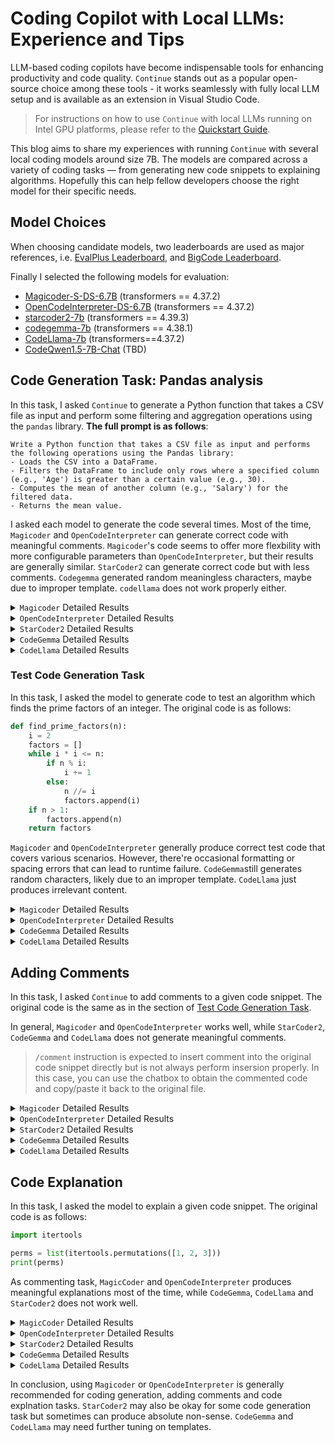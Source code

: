 # Coding Copilot with Local LLMs: Experience and Tips 


LLM-based coding copilots have become indispensable tools for enhancing productivity and code quality. `Continue` stands out as a popular open-source choice among these tools - it works seamlessly with fully local LLM setup and is available as an extension in Visual Studio Code. 
>For instructions on how to use `Continue` with local LLMs running on Intel GPU platforms, please refer to the [Quickstart Guide](https://ipex-llm.readthedocs.io/en/latest/doc/LLM/Quickstart/continue_quickstart.html).

This blog aims to share my experiences with running `Continue` with several local coding models around size 7B. The models are compared across a variety of coding tasks — from generating new code snippets to explaining algorithms. Hopefully this can help fellow developers choose the right model for their specific needs. 


## Model Choices

When choosing candidate models, two leaderboards are used as major references, i.e. [EvalPlus Leaderboard](https://evalplus.github.io/leaderboard.html), and [BigCode Leaderboard](https://huggingface.co/spaces/bigcode/bigcode-models-leaderboard).

Finally I selected the following models for evaluation:

- [Magicoder-S-DS-6.7B](https://huggingface.co/ise-uiuc/Magicoder-S-DS-6.7B) (transformers == 4.37.2)
- [OpenCodeInterpreter-DS-6.7B](https://huggingface.co/m-a-p/OpenCodeInterpreter-DS-6.7B) (transformers == 4.37.2)
- [starcoder2-7b](https://huggingface.co/bigcode/starcoder2-7b) (transformers == 4.39.3)
- [codegemma-7b](https://huggingface.co/google/codegemma-7b) (transformers == 4.38.1)
- [CodeLlama-7b](https://huggingface.co/meta-llama/CodeLlama-7b-hf) (transformers==4.37.2)
- [CodeQwen1.5-7B-Chat](https://huggingface.co/Qwen/CodeQwen1.5-7B-Chat) (TBD)


## Code Generation Task: Pandas analysis

In this task, I asked `Continue` to generate a Python function that takes a CSV file as input and perform some filtering and aggregation operations using the `pandas` library. **The full prompt is as follows**:

```text
Write a Python function that takes a CSV file as input and performs the following operations using the Pandas library:
- Loads the CSV into a DataFrame.
- Filters the DataFrame to include only rows where a specified column (e.g., 'Age') is greater than a certain value (e.g., 30).
- Computes the mean of another column (e.g., 'Salary') for the filtered data.
- Returns the mean value.
```

I asked each model to generate the code several times. Most of the time, `Magicoder` and `OpenCodeInterpreter` can generate correct code with meaningful comments. `Magicoder`'s code seems to offer more flexbility with more configurable parameters than `OpenCodeInterpreter`, but their results are generally similar. `StarCoder2` can generate correct code but with less comments. `Codegemma` generated random meaningless characters, maybe due to improper template. `codellama` does not work properly either.  


<details> <summary> <code>Magicoder</code> Detailed Results </summary>

```python
import pandas as pd

def process_csv_file(filepath, column_to_filter, filter_value, column_to_compute_mean):
    # Load CSV from filepath into DataFrame
    df = pd.read_csv(filepath)

    # Filter DataFrame, keeping only rows where column_to_filter > filter_value
    filtered_df = df[df[column_to_filter] > filter_value]

    # Compute mean of column_to_compute_mean
    mean_value = filtered_df[column_to_compute_mean].mean()

    return mean_value

# Example usage:
meanSalary = process_csv_file('test.csv', 'Age', 30, 'Salary')
print('Mean Salary of people above age 30:', meanSalary)
```
</details>

<details> <summary> <code>OpenCodeInterpreter</code> Detailed Results </summary>

```python
import pandas as pd

def compute_mean_salary(filename, column_name, value):
    # Load the CSV file into a DataFrame
    df = pd.read_csv(filename)

    # Filter the DataFrame based on the specified column and value
    filtered_data = df[df[column_name] > value]

    # Compute the mean of the 'Salary' column for the filtered data
    mean_salary = filtered_data['Salary'].mean()

    # Return the mean salary
    return mean_salary
```
</details>

<details> <summary> <code>StarCoder2</code>  Detailed Results </summary>

```python
import pandas as pd
  
def process_data(input_file, column_name, age, column_value):
	df = pd.read_csv(input_file)
	filtered_data = df[df[column_name] >= age]
	mean_value = filtered_data[column_value].mean()
	return mean_value
  
mean_value = process_data(
    'test.csv',
    'Age',
    30,
    'Salary'
)
print(mean_value)
```

</details>

<details> <summary> <code>CodeGemma</code>  Detailed Results </summary>

The output is mostly random characters. May need further tuning on templates.
```python
 defensi casio kask pank kask kask kask kask kask kask kask kask kask kask kask kask kask kask kask kask kask kask kask kask kask kask kask kask kask kask kask kask kask kask kask kask kask kask kask kask kask kask kask kask kask kask kask kask kask kask kask kask kask kask kask kask kask kask kask kask kask kask kask kask ...
```
</details>

<details> <summary> <code>CodeLlama</code>  Detailed Results </summary>

```
import pandas Series using the row containing rows where a containing the rows that have values greater than the value1 for items where values in the 'Age values in the monthlyearnerelyearcondition2Continent unit column1 is greater than a specific value is greater thnan the value.
column. Returns a minimum  value.
a specified threshold value
than. <|im_threshold value ('Age' Then outputs the necessary value. Finally, performs the mean of aparameter specified value age column and displays its returnes the mean of the ages column in the filtered ages metathe column of interest in the REST End heavy demand containing values and returns a same means of a specified age column and returns different value and population column of a result that greata mean salary values in the DataFrame in the filtered data set contents determine requested agein interest values.
<|output|matches2 returns a pandas DataFrame the 
```python






<|
```
</details>

### Test Code Generation Task

In this task, I asked the model to generate code to test an algorithm which finds the prime factors of an integer. The original code is as follows:

```python
def find_prime_factors(n):
    i = 2
    factors = []
    while i * i <= n:
        if n % i:
            i += 1
        else:
            n //= i
            factors.append(i)
    if n > 1:
        factors.append(n)
    return factors
```

`Magicoder` and `OpenCodeInterpreter` generally produce correct test code that covers various scenarios. However, there're occasional formatting or spacing errors that can lead to runtime failure. `CodeGemma`still generates random characters, likely due to an improper template. `CodeLlama` just produces irrelevant content. 

<details> <summary> <code>Magicoder</code>  Detailed Results </summary>

```python
import unittest
from task1 import find_prime_factors

class TestPrimeFactors(unittest.TestCase):

    def test_find_prime_factors(self):
        self.assertEqual(find_prime_factors(1), [])
        self.assertEqual(find_prime_factors(2), [2])
        self.assertEqual(find_prime_factors(3), [3])
        self.assertEqual(find_prime_factors(4), [2, 2])
        self.assertEqual(find_prime_factors(5), [5])
        self.assertEqual(find_prime_factors(10), [2, 5])
        self.assertEqual(find_prime_factors(17), [17])
        self.assertEqual(find_prime_factors(20), [2, 2, 5])
        self.assertEqual(find_prime_factors(33), [3, 11])
        self.assertEqual(find_prime_factors(131), [131])

if __name__ == '__main__':
    unittest.main()
```
</details> 

<details> <summary> <code>OpenCodeInterpreter</code>  Detailed Results </summary>

```python
import unittest

def find_prime_factors(n):
    i = 2
    factors = []
    while i * i <= n:
        if n % i:
            i += 1
        else:
            n //= i
            factors.append(i)
    if n > 1:
        factors.append(n)
    return factors
    
class TestTask1(unittest.TestCase):

    def setUp(self):
        # Initilization for all test cases to be conducted
        pass

    def tearDown(self):
        # Cleaning up after each test_case
        pass
    
    def test_Positive(self):
        # Test with positive integer
        self.assertEqual(find_prime_factors(1), [])
        self.assertEqual(find_prime_factors(2), [2])
        self.assertEqual(find, [3,3]
        self.assertEqual(find_prime_factors(7), [7])
        self.assertEqual(find_prime_factors(8), [2, 2, 2])
        self.assertEqual(find_prime_factors(9), [3, 3])
        self.assertEqual(find_prime_factors(15), [3, 5])
        self.assertEqual(find_prime_factors(24), [2, 2, 2, 3])
        self.assertEqual(find_prime_factors(84), [2, 17])
        self.assertEqual(find_prime_factors(100), [2, 2, 5, 5])

    def test_ZeroAndNegative(self):
        # Test with 0 and negative numbers
        self.assertEqual(find_prime_factors(0), [])
        self.assertEqual(find_prime_factors(-1), [])
        self.assertEqual(find_prime_factors(-24), [2, 2, 2, 3])
        self.assertEqual(find_prime_factors(-9), [3, 3])
        self.assertEqual(find_prime_factors(-15), [3, 5])
        self.assertEqual(find_prime_factors(-84), [2, 17])

    def test_BigNumber(self):
        # Test with big numbers
        import math
        big_number = math.pow(10, 8)
        self.assertEqual(find_prime_factors(int(big_number)), [2]*int(big_number))

if __name__ == "__main__":
    unittest.main()
```

</details> 

<details> <summary> <code>CodeGemma</code>  Detailed Results </summary>
Meaningless random characters. Will not show here. 
</details>

<details> <summary> <code>CodeLlama</code>  Detailed Results </summary>

```python
Remember every line numbers and comments
Remember and your code output.py
if you are given 
For specific details responses
*
standard out – You receive sample test(17 
overview_collegit's a.py
You might help_p
def test
@suretisfin1, logic
def test(n_hash
import module: 'n code

1, test help, test for find_prime(n, test.the prime(n):
(num):

   prime(n):
   import random_factors(n):
   # and test, i):
   if n if n, i = tuple(22, prime(2
def is_elig(25, help, test, test
           for argument(n):
11, test(n):
       factors(5, test:
p, comprehension: i from 25, 3
           .            3, test:
     7


   we have(5, and the gcd(21:
   if True:
       prime(f
  5

       i2
   factors = []:
   elif n //d == []:
  1
       while n <= 1
while i:
            5:
   import:
  print(n:
   #print(x <= 3:print(3:
       if n = i:

           i:
       if 5 // one:
   print(i:
   while n:
while i:
       i:
   if...
   u = 7, we:
       print(3:
       while i: 
       i
       while 5
           i
           j
   n +=
           i eliminators = 2n
            else(i

       n:
   pe
  3
       d
print(e:
import(7:
n
  2 for prime(5
   if 2
num(7, 2 or is_text(7
   if, help(7
el:
1
7
9
1
To_factors:3
def 9
prime(5,2,`For demonstr: always remove
8, return_
:
accept
1
fact 7:
4(

Code
2+
if3,help:
1

```

</details> 




## Adding Comments

In this task, I asked `Continue` to add comments to a given code snippet. The original code is the same as in the section of [Test Code Generation Task](#test-code-generation-task). 

In general, `Magicoder` and `OpenCodeInterpreter` works well, while `StarCoder2`, `CodeGemma` and `CodeLlama` does not generate meaningful comments. 

> `/comment` instruction is expected to insert comment into the original code snippet directly but is not always perform insersion properly. In this case, you can use the chatbox to obtain the commented code and copy/paste it back to the original file.

<details> <summary> <code>Magicoder</code>  Detailed Results </summary>

```python
def find_prime_factors(n):
    """This function takes an integer n and returns a list of all its prime factors.
    
    Parameters:
    n (int): An integer to find prime factors of.
    
    Returns:
    list: List of prime factors of the input integer.
    """

    # Initialize i to 2. We will start from 2 because 1 is not a prime number.
    i = 2
    factors = []

    # Continue the loop while i squared is less than or equal to n.
    while i * i <= n:
        # If n is not divisible by i:
        if n % i:
            # Increment i by 1.
            i += 1
        # Else, i is a factor:
        else:
            # Divide n by i.
            n //= i
            # Append i to the factors list.
            factors.append(i)

    # If n is greater than 1, it means that n itself is a prime number and it is a factor.
    if n > 1:
        factors.append(n)

    # Return the list of factors.
    return factors
```
</details>

<details> <summary> <code>OpenCodeInterpreter</code>  Detailed Results </summary>

```python
def find_prime_factors(n):
    # Initializing the variable 'i' to 2 as it is the first prime number
    i = 2
    # List to hold all the prime factors of 'n'
    factors = []
    # Loop until 'i' squared is smaller or equal to 'n'
    while i * i <= n:
        # If 'n' is not divisible by 'i', then increase 'i' by 1
        if n % i:
            i += 1
        else:
            # If 'n' is divisible by 'i', then divide 'n' by 'i'
            # and add 'i' to the list of prime factors
            n //= i
            factors.append(i)
    # If 'n' is still greater than 1, then 'n' is a prime number itself
    # Thus, add 'n' to the list of prime factors
    if n > 1:
        factors.append(n)
    # Return the list of prime factors
    return factors
```
</details>

<details> <summary> <code>StarCoder2</code>  Detailed Results </summary>

Most of the time it does not write meaningful comments. And random irrelavant messages were generated. Will not show output here.
</details>

<details> <summary> <code>CodeGemma</code>  Detailed Results </summary>
Meaningless random characters. Will not show here. 
</details>

<details> <summary> <code>CodeLlama</code>  Detailed Results </summary>

```python
```task1.py * while No more to be.task1.findnext_wj <= taken from the PrimeFactors:
Prime:
           i < len(i:

           print('|                        endif i:
               if n >
           if i:
                 factors.append(i += 1        
                 print(len(i += 1
                if i += 1:
           facotr nemporfind_i
           prime_expr =n
                 returnfactors
consumption;
           return n:
           return 1)
           return n:
               return prime_factors:
               return n:
               return(n:
           return n:
               return n:
               return
```
</details>

## Code Explanation

In this task, I asked the model to explain a given code snippet. The original code is as follows:

```python
import itertools

perms = list(itertools.permutations([1, 2, 3]))
print(perms)
```

As commenting task, `MagicCoder` and `OpenCodeInterpreter` produces meaningful explanations most of the time, while `CodeGemma`, `CodeLlama` and `StarCoder2` does not work well. 

<details> <summary> <code>MagicCoder</code>  Detailed Results </summary>
<br/>

This piece of code is intended for permutations of the numbers 1, 2, and 3.

The `permutations` function from the `itertools` library generates all possible (ordered) arrangements of elements from an input iterable. In our case, it generates all possible permutations of the numbers 1, 2, 3.

We specify this iterable as [1, 2, 3], which means the set of elements we are interested in is {1, 2, 3}.

The `list()` function is then applied to the generator object returned by `itertools.permutations([1, 2, 3])`. This converts this generator object into a list that can be printed out.

The `print(perms)` line prints out the list of permutations as a readable output, following the pattern: [(1, 2, 3), (1, 3, 2), (2, 1, 3), (2, 3, 1), (3, 1, 2), (3, 2, 1)].
</details>

<details> <summary> <code>OpenCodeInterpreter</code>  Detailed Results </summary>
<br/>

This code is using the `itertools` module which contains functions for creating iterators for efficient looping. `itertools.permutations` function takes an iterable and produces all possible permutations (rearrangements) of its elements.

Here's a breakdown of the given code:

1. The `itertools.permutations` function generates all permutations of the list `[1, 2, 3]`. Permutations are different orders of elements in the list. For example, `[1, 2, 3]` and `[2, 1, 3]` are different permutations of the same list. The function returns an iterable that can be converted to a list.

2. The resulting `perms` variable is a list of tuples, where each tuple is a permutation of the elements in the original list. For `[1, 2, 3]`, the output would be `[(1, 2, 3), (1, 3, 2), (2, 1, 3), (2, 3, 1), (3, 1, 2), (3, 2, 1)]`.

3. The `print(perms)` statement then prints this list of permutations to the console.

For example, for the list `[1, 2, 3]`, the output would be something like this:

```
[(1, 2, 3), (1, 3, 2), (2, 1, 3), (2, 3, 1), (3, 1, 2), (3, 2, 1)]
```

Each permutation is represented as a tuple.

</details>

<details> <summary> <code>StarCoder2</code>  Detailed Results </summary>
<br/>

```md
run this code, you will get permission [(1, 2, 3), (1, 3, 2), (2, 1, 3), (2, 3, 1), (3, 1, 2), (3, 2, 1) ]

Sometimes generates irrelavant explanations

The import statement imports the permutation function from the itertools package on line 3. The following lines define perms, which is a list, and assigns it to the return value, which in this case, is the permutation function. Python always display a permutations function, which computes all unique permutations of the numbers 1, 2 and 3 that are taken 2 at a time. print(perms) prints this value.

Question 5 Write your own function that substitutes a name and/or an animal into an operation code template(operation_template), or simply uses a redacted(censor) operation code template (operation_template_censored) to create a snippet of text that print statement before or after executing a code block.
```
</details>

<details> <summary> <code>CodeGemma</code>  Detailed Results </summary>

The output is mostly random characters. May need further tuning on templates.
</details>

<details> <summary> <code>CodeLlama</code>  Detailed Results </summary>

```md 
for values_one_permut(permut([))


for_combin)
for)
iom)

Xrange(["0, [
sub)
mange(1, 2, end)
range(perms computing_itertools.count([1,  end)


print()
```

</details>


In conclusion, using `Magicoder` or `OpenCodeInterpreter` is generally recommended for coding generation, adding comments and code explnation tasks. `StarCoder2` may also be okay for some code generation task but sometimes can produce absolute non-sense. `CodeGemma` and `CodeLlama` may need further tuning on templates.